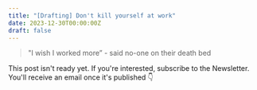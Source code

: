```yaml
---
title: "[Drafting] Don't kill yourself at work"
date: 2023-12-30T00:00:00Z
draft: false
---
```

> "I wish I worked more” - said no-one on their death bed

 <!--more-->

This post isn't ready yet. If you're interested, subscribe to the Newsletter. You'll receive an email once it's published 👇
